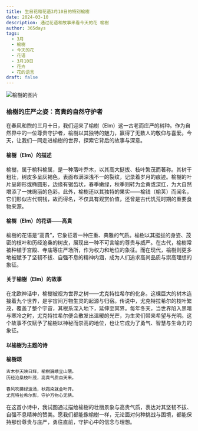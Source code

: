```yaml
---
title: 生日花和花语3月10日的特别榆樹
date: 2024-03-10
description: 通过花语和故事来看今天的花 榆樹
author: 365days
tags:
  - 3月
  - 榆樹
  - 今天的花
  - 花语
  - 3月10日
  - 花卉
  - 花的语言
draft: false
---
```



![榆樹的图片](https://cdn.pixabay.com/photo/2018/06/11/08/18/leaves-3468013_960_720.jpg#center#center)


### 榆樹的庄严之姿：高貴的自然守护者

在春风和煦的三月十日，我们迎来了榆樹（Elm）这一古老而庄严的树种。作为自然界中的一位尊贵守护者，榆樹以其独特的魅力，赢得了无数人的敬仰与喜爱。今天，让我们一同走进榆樹的世界，探索它背后的故事与深意。

#### 榆樹（Elm）的描述

榆樹，属于榆科榆属，是一种落叶乔木，以其高大挺拔、枝叶繁茂而著称。其树干粗壮，树皮多呈灰褐色，表面布满深浅不一的裂纹，记录着岁月的痕迹。榆樹的叶片呈卵形或椭圆形，边缘有锯齿状，春季嫩绿，秋季则转为金黄或深红，为大自然增添了一抹绚丽的色彩。此外，榆樹还以其独特的果实——榆钱（榆荚）而闻名，它们形似古代铜钱，故而得名，不仅具有观赏价值，还曾是古代饥荒时期的重要食物来源。

#### 榆樹（Elm）的花语——高貴

榆樹的花语是“高貴”，它象征着一种庄重、典雅的气质。榆樹以其挺拔的身姿、茂密的枝叶和历经沧桑的树皮，展现出一种不可言喻的尊贵与威严。在古代，榆樹常被种植于宫殿、寺庙等庄严场所，作为权力和地位的象征。而在现代，榆樹则更多地被赋予了坚韧不拔、自强不息的精神内涵，成为人们追求高尚品质与崇高理想的象征。

#### 关于榆樹（Elm）的故事

在北欧神话中，榆樹被视为世界之树——尤克特拉希尔的化身。这棵巨大的树木连接着九个世界，是宇宙间万物生灵的起源与归宿。传说中，尤克特拉希尔的枝叶繁茂，覆盖了整个宇宙，其根系深入地下，延伸至冥界。每年冬天，当世界陷入黑暗与寒冷之时，尤克特拉希尔便会散发出温暖的光芒，为生灵们带来希望与光明。这个故事不仅赋予了榆樹以神秘而崇高的地位，也让它成为了勇气、智慧与生命力的象征。

#### 以榆樹为主题的诗

**榆樹颂**

	古木参天映日辉，榆樹巍峨立山隈。  
	历经沧桑枝叶茂，高貴气质自天来。
	
	春风吹拂绿波涌，秋霜染就金叶开。  
	尤克特拉希尔影，守护万物心无猜。

在这首小诗中，我试图通过描绘榆樹的壮丽景象与高贵气质，表达对其坚韧不拔、自强不息精神的赞美。愿我们都能像榆樹一样，无论面对何种挑战与困境，都能保持那份尊贵与庄严，勇往直前，守护心中的信念与理想。